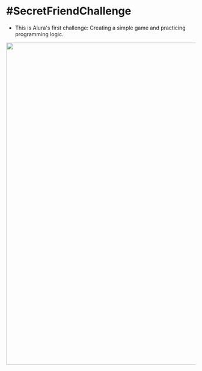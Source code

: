 <h1>#SecretFriendChallenge</h1>

- This is Alura's first challenge: Creating a simple game and practicing programming logic.
<p align="center">
  <img width="1193" height="856" alt="image" src="https://github.com/user-attachments/assets/1a94cd29-0a12-482d-9539-9721f731665f" />

</p>
